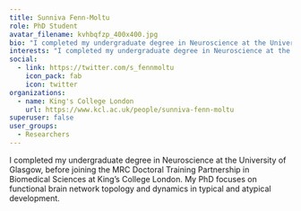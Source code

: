 ```yaml
---
title: Sunniva Fenn-Moltu
role: PhD Student
avatar_filename: kvhbqfzp_400x400.jpg
bio: "I completed my undergraduate degree in Neuroscience at the University of Glasgow, before joining the MRC Doctoral Training Partnership in Biomedical Sciences at King’s College London. My PhD focuses on functional brain network topology and dynamics in typical and atypical development."
interests: "I completed my undergraduate degree in Neuroscience at the University of Glasgow, before joining the MRC Doctoral Training Partnership in Biomedical Sciences at King’s College London. My PhD focuses on functional brain network topology and dynamics in typical and atypical development."
social:
  - link: https://twitter.com/s_fennmoltu
    icon_pack: fab
    icon: twitter
organizations:
  - name: King's College London
    url: https://www.kcl.ac.uk/people/sunniva-fenn-moltu
superuser: false
user_groups:
  - Researchers
---
```

I completed my undergraduate degree in Neuroscience at the University of Glasgow, before joining the MRC Doctoral Training Partnership in Biomedical Sciences at King’s College London. My PhD focuses on functional brain network topology and dynamics in typical and atypical development.
